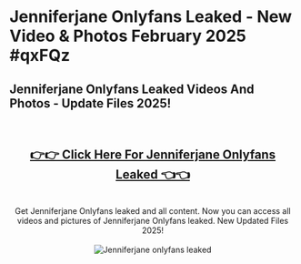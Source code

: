 # Jenniferjane Onlyfans Leaked - New Video & Photos February 2025 #qxFQz

<h2>Jenniferjane Onlyfans Leaked Videos And Photos - Update Files 2025!</h2>
<br>
<div align="center">
<h2><a href="https://links2leaks.com?utm_source=jenniferjane&utm_medium=git92" rel="nofollow">👉👉 Click Here For Jenniferjane Onlyfans Leaked 👈👈</a></h2>
<br>
Get Jenniferjane Onlyfans leaked and all content. Now you can access all videos and pictures of Jenniferjane Onlyfans leaked. New Updated Files 2025!
<br>
<br>
<a href="https://links2leaks.com?utm_source=jenniferjane&utm_medium=git92" rel="nofollow" data-target="animated-image.originalLink"><img src="https://i.ibb.co/Gkj2r4b/banner.png" alt="Jenniferjane onlyfans leaked" style="max-width: 100%; display: inline-block;" data-target="animated-image.originalImage"></a>
</div>
<br>
